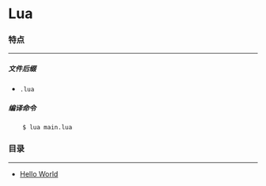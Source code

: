 Lua
===

### 特点
---
##### 文件后缀
* `.lua`

##### 编译命令
```
	$ lua main.lua
```

### 目录
---
* [Hello World](https://github.com/PFei-He/Language-Study-Note/tree/master/Lua/Hello%20World)
